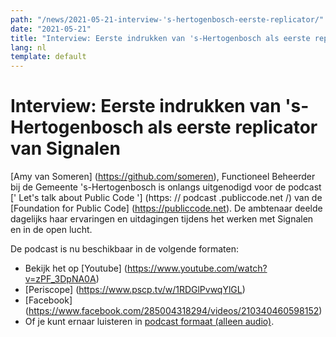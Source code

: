 ```yaml
---
path: "/news/2021-05-21-interview-'s-hertogenbosch-eerste-replicator/"
date: "2021-05-21"
title: "Interview: Eerste indrukken van 's-Hertogenbosch als eerste replicator van Signalen"
lang: nl
template: default
---
```


# Interview: Eerste indrukken van 's-Hertogenbosch als eerste replicator van Signalen

[Amy van Someren] (https://github.com/someren), Functioneel Beheerder bij de Gemeente 's-Hertogenbosch is onlangs uitgenodigd voor de podcast [' Let's talk about Public Code '] (https: // podcast .publiccode.net /) van de [Foundation for Public Code] (https://publiccode.net). De ambtenaar deelde dagelijks haar ervaringen en uitdagingen tijdens het werken met Signalen en in de open lucht.

De podcast is nu beschikbaar in de volgende formaten:
- Bekijk het op [Youtube] (https://www.youtube.com/watch?v=zPF_3DpNA0A)
- [Periscope] (https://www.pscp.tv/w/1RDGlPvwqYlGL)
- [Facebook] (https://www.facebook.com/285004318294/videos/210340460598152)
- Of je kunt ernaar luisteren in [podcast formaat (alleen audio)](https://podcast.publiccode.net/e/5-amy-van-someren-signalen/).

